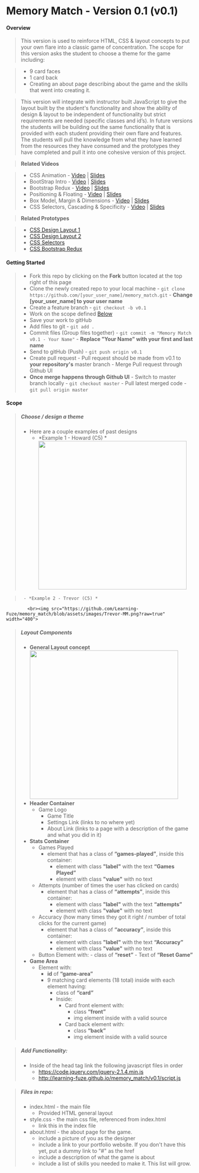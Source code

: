 # Memory Match - Version 0.1 (v0.1)

#### Overview

> This version is used to reinforce HTML, CSS & layout concepts to put your own flare into a classic game of 
concentration. The scope for this version asks the student to choose a theme for the game including: 

> - 9 card faces
> - 1 card back
> - Creating an about page describing about the game and the skills that went into creating it.

> This version will integrate with instructor built JavaScript to give the layout built by the student's functionality 
and show the ability of design & layout to be independent of functionality but strict requirements are needed 
(specific classes and id’s). In future versions the students will be building out the same functionality that is 
provided with each student providing their own flare and features. The students will pull the knowledge from what 
they have learned from the resources they have consumed and the prototypes they have completed and pull it into one 
cohesive version of this project. 

> **Related Videos**

> - CSS Animation - <a href="https://www.youtube.com/watch?t=3&v=fjqT5mwbOCo" target="_blank">Video</a> | <a href="https://drive.google.com/a/learningfuze.com/file/d/0B7eOl4joefDub1BUOUtQMWdtbnc/view" 
target="_blank">Slides</a>
> - BootStrap Intro - <a href="https://www.youtube.com/watch?t=544&v=i7cnwkFbuko" target="_blank">Video</a> | <a 
href="https://drive.google.com/a/learningfuze.com/file/d/0B7eOl4joefDuS1l1THpsanlsWkU/view" target="_blank">Slides</a>
> - Bootstrap Redux - <a href="https://www.youtube.com/watch?v=HFhIYttrvWM" target="_blank">Video</a> | <a 
href="https://drive.google.com/a/learningfuze.com/file/d/0B7eOl4joefDuTWJrVk9YTXR5M2c/view" target="_blank">Slides</a>
> - Positioning & Floating - <a href="" target="_blank">Video</a> | <a href="https://drive.google.com/a/learningfuze.com/file/d/0B7eOl4joefDuOGVTZXpHOWtrNGM/view" target="_blank">Slides</a>
> - Box Model, Margin & Dimensions - <a href="" target="_blank">Video</a> | <a href="https://drive.google.com/a/learningfuze.com/file/d/0B7eOl4joefDueXdic3dWekhXdWc/view" target="_blank">Slides</a>
> - CSS Selectors, Cascading & Specificity - <a href="" target="_blank">Video</a> | <a href="https://drive.google.com/a/learningfuze.com/file/d/0B7eOl4joefDub3N1NWE3VmFxakE/view" 
target="_blank">Slides</a> 

> **Related Prototypes**

> - <a href="https://github.com/Learning-Fuze/prototypes/tree/master/css_design_layout_1#prototype---css-design--layout-1-box-model-margin-padding-border-and-dimensions" target="_blank">CSS Design Layout 1</a>
> - <a href="https://github.com/Learning-Fuze/prototypes/tree/master/css_design_layout_2#prototype---css-design--layout-2--css-positioning-and-css-floating" target="_blank">CSS Design Layout 2</a>
> - <a href="https://github.com/Learning-Fuze/prototypes/tree/master/css_selectors#prototype---css-selectors" target="_blank">CSS Selectors</a>
> - <a href="https://github.com/Learning-Fuze/prototypes/tree/master/css_bootstrap_redux#bootstrap-redux" target="_blank">CSS Bootstrap Redux</a>


#### Getting Started

> - Fork this repo by clicking on the **Fork** button located at the top right of this page
> - Clone the newly created repo to your local machine
    - `git clone https://github.com/[your_user_name]/memory_match.git`
    - **Change [your_user_name] to your user name**
> - Create a feature branch
    - `git checkout -b v0.1`
> - Work on the scope defined <a href="https://github.com/Learning-Fuze/memory_match/tree/assets#v0.1">Below</a>
> - Save your work to gitHub
> - Add files to git
    - `git add .`
> - Commit files (Group files together)
    - `git commit -m "Memory Match v0.1 - Your Name"`
    - **Replace "Your Name" with your first and last name**
> - Send to gitHub (Push)
    - `git push origin v0.1`
> - Create pull request
    - Pull request should be made from v0.1 to **your repository's** master branch
    - Merge Pull request through Github UI
> - **Once merge happens through Github UI**
    - Switch to master branch locally
        - `git checkout master`
    - Pull latest merged code
        - `git pull origin master`

#### Scope

> ##### Choose / design a theme
>  - Here are a couple examples of past designs
>      - *Example 1 - Howard (C5) *
            <br><img src="https://github.com/Learning-Fuze/memory_match/blob/assets/images/Howard-MM.png?raw=true" width="400">
        
>      - *Example 2 - Trevor (C5) *
            <br><img src="https://github.com/Learning-Fuze/memory_match/blob/assets/images/Trevor-MM.png?raw=true" width="400">

> ##### Layout Components
>  - **General Layout concept**
        <br><img src="https://github.com/Learning-Fuze/memory_match/blob/assets/images/mm_wireframing.png?raw=true" width="400">
>  - **Header Container**
>    - Game Logo
>      - Game Title
>      - Settings Link (links to no where yet)
>      - About Link  (links to a page with a description of the game and what you did in it)
>  - **Stats Container**
>    - Games Played
>      - element that has a class of **“games-played”**, inside this container:
>          - element with class **"label"** with the text **“Games Played”**
>          - element with class **"value"** with no text
>    - Attempts (number of times the user has clicked on cards)
>      - element that has a class of **“attempts”**, inside this container:
>          - element with class **"label"** with the text **“attempts”**
>          - element with class **"value"** with no text
>    - Accuracy (how many times they got it right / number of total clicks for the current game)
>      - element that has a class of **“accuracy”**, inside this container:
>          - element with class **"label"** with the text **“Accuracy”**
>          - element with class **"value"** with no text
>    - Button Element with:
>          - class of **“reset”**
>          - Text of **“Reset Game”**
>  - **Game Area**
>      - Element with:
>          - **id** of **“game-area”**
>          - 9 matching card elements (18 total) inside with each element having:
>              - class of **“card”**
>              - Inside:
>                  - Card front element with:
>                      - class **“front”**
>                      - img element inside with a valid source
>                  - Card back element with:
>                      - class **“back”**
>                      - img element inside with a valid source

> ##### Add Functionality:
>  - Inside of the head tag link the following javascript files in order
>      - https://code.jquery.com/jquery-2.1.4.min.js
>      - http://learning-fuze.github.io/memory_match/v0.1/script.js


> ##### Files in repo:
>    - index.html - the main file
>        - Provided HTML general layout
>    - style.css - the main css file, referenced from index.html
>        - link this in the index file
>    - about.html - the about page for the game.
>        - include a picture of you as the designer
>        - include a link to your portfolio website. If you don't have this yet, put a dummy link to "#" as the href
>        - include a description of what the game is about
>        - include a list of skills you needed to make it. This list will grow.
